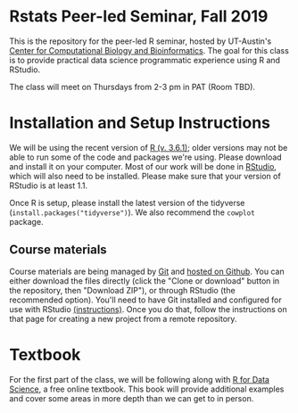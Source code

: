 # Rstats Peer-led Seminar, Fall 2019
This is the repository for the peer-led R seminar, hosted by UT-Austin's [Center for Computational Biology and Bioinformatics](http://ccbb.biosci.utexas.edu/).  The goal for this class is to provide practical data science programmatic experience using R and RStudio. 

The class will meet on Thursdays from 2-3 pm in PAT (Room TBD). 

# Installation and Setup Instructions

We will be using the recent version of [R (v. 3.6.1)](https://cran.r-project.org/); older versions may not be able to run some of the code and packages we're using.  Please download and install it on your computer.  Most of our work will be done in [RStudio](https://https://www.rstudio.com/products/rstudio/download/#download), which will also need to be installed.  Please make sure that your version of RStudio is at least 1.1.

Once R is setup, please install the latest version of the tidyverse (`install.packages("tidyverse")`).  We also recommend the `cowplot` package.

## Course materials

Course materials are being managed by [Git](https://git-scm.com/) and [hosted on Github](https://github.com/Christopher-Peterson/Rstats2018).  You can either download the files directly (click the "Clone or download" button in the repository, then "Download ZIP"), or through RStudio (the recommended option).  You'll need to have Git installed and configured for use with RStudio [(instructions)](https://support.rstudio.com/hc/en-us/articles/200532077-Version-Control-with-Git-and-SVN).  Once you do that, follow the instructions on that page for creating a new project from a remote repository.  

# Textbook

For the first part of the class, we will be following along with [R for Data Science](http://r4ds.had.co.nz/index.html), a free online textbook.  This book will provide additional examples and cover some areas in more depth than we can get to in person.

